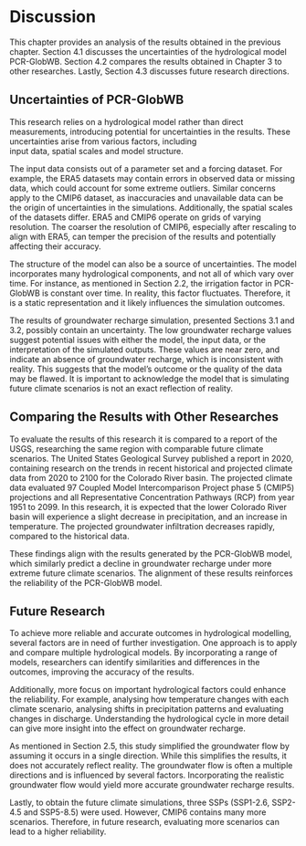 # Discussion

This chapter provides an analysis of the results obtained in the previous chapter. Section 4.1 
discusses the uncertainties of the hydrological model PCR-GlobWB. Section 4.2 compares the 
results obtained in Chapter 3 to other researches. Lastly, Section 4.3 discusses future research 
directions. 

## Uncertainties of PCR-GlobWB 

This research relies on a hydrological model rather than direct measurements, introducing 
potential for uncertainties in the results. These uncertainties arise from various factors, including  
input data, spatial scales and model structure.  

The input data consists out of a parameter set and a forcing dataset. For example, the ERA5 
datasets may contain errors in observed data or missing data, which could account for some 
extreme outliers. Similar concerns apply to the CMIP6 dataset, as inaccuracies and unavailable 
data can be the origin of uncertainties in the simulations. Additionally, the spatial scales of the 
datasets differ. ERA5 and CMIP6 operate on grids of varying resolution. The coarser the resolution 
of CMIP6, especially after rescaling to align with ERA5, can temper the precision of the results and 
potentially affecting their accuracy. 

The structure of the model can also be a source of uncertainties. The model incorporates 
many hydrological components, and not all of which vary over time. For instance, as mentioned in 
Section 2.2, the irrigation factor in PCR-GlobWB is constant over time. In reality, this factor 
fluctuates. Therefore, it is a static representation and it likely influences the simulation outcomes. 

The results of groundwater recharge simulation, presented Sections 3.1 and 3.2, possibly 
contain an uncertainty. The low groundwater recharge values suggest potential issues with either 
the model, the input data, or the interpretation of the simulated outputs. These values are near 
zero, and indicate an absence of groundwater recharge, which is inconsistent with reality. This 
suggests that the model’s outcome or the quality of the data may be flawed. It is important to 
acknowledge the model that is simulating future climate scenarios is not an exact reflection of 
reality.

## Comparing the Results with Other Researches

To evaluate the results of this research it is compared to a report of the USGS, researching the 
same region with comparable future climate scenarios. The United States Geological Survey 
published a report in 2020, containing research on the trends in recent historical and projected 
climate data from 2020 to 2100 for the Colorado River basin. The projected climate data evaluated 
97 Coupled Model Intercomparison Project phase 5 (CMIP5) projections and all Representative 
Concentration Pathways (RCP) from year 1951 to 2099. In this research, it is expected that the 
lower Colorado River basin will experience a slight decrease in precipitation, and an increase in 
temperature. The projected groundwater infiltration decreases rapidly, compared to the 
historical data.  

These findings align with the results generated by the PCR-GlobWB model, which similarly 
predict a decline in groundwater recharge under more extreme future climate scenarios. The 
alignment of these results reinforces the reliability of the PCR-GlobWB model.

## Future Research

To achieve more reliable and accurate outcomes in hydrological modelling, several factors are in 
need of further investigation. One approach is to apply and compare multiple hydrological models. 
By incorporating a range of models, researchers can identify similarities and differences in the 
outcomes, improving the accuracy of the results. 

Additionally, more focus on important hydrological factors could enhance the reliability. 
For example, analysing how temperature changes with each climate scenario, analysing shifts in 
precipitation patterns and evaluating changes in discharge. Understanding the hydrological cycle 
in more detail can give more insight into the effect on groundwater recharge. 

As mentioned in Section 2.5, this study simplified the groundwater flow by assuming it 
occurs in a single direction. While this simplifies the results, it does not accurately reflect reality. 
The groundwater flow is often a multiple directions and is influenced by several factors. 
Incorporating the realistic groundwater flow would yield more accurate groundwater recharge 
results. 

Lastly, to obtain the future climate simulations, three SSPs (SSP1-2.6, SSP2-4.5 and SSP5-8.5) were used. However, CMIP6 contains many more scenarios. Therefore, in future research, 
evaluating more scenarios can lead to a higher reliability.








